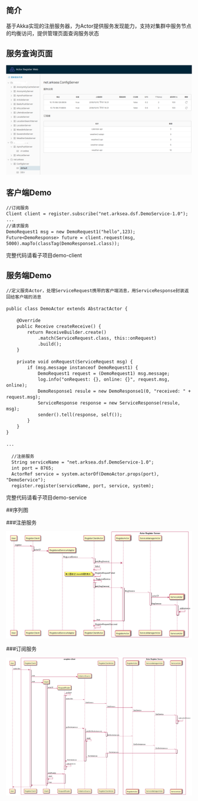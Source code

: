 ## 简介
基于Akka实现的注册服务器，为Actor提供服务发现能力，支持对集群中服务节点的均衡访问，提供管理页面查询服务状态

## 服务查询页面

 ![image](./docs/images/readme-aregister1.png)
 
## 客户端Demo

```
//订阅服务
Client client = register.subscribe("net.arksea.dsf.DemoService-1.0");
...
//请求服务
DemoRequest1 msg = new DemoRequest1("hello",123);
Future<DemoResponse> future = client.request(msg, 5000).mapTo(classTag(DemoResponse1.class));

```

完整代码请看子项目demo-client

## 服务端Demo

```
//定义服务Actor，处理ServiceRequest携带的客户端消息，用ServiceResponse封装返回给客户端的消息

public class DemoActor extends AbstractActor {

    @Override
    public Receive createReceive() {
        return ReceiveBuilder.create()
            .match(ServiceRequest.class, this::onRequest)
            .build();
    }

    private void onRequest(ServiceRequest msg) {
        if (msg.message instanceof DemoRequest1) {
            DemoRequest1 request = (DemoRequest1) msg.message;
            log.info("onRequest: {}, online: {}", request.msg, online);
            DemoResponse1 resule = new DemoResponse1(0, "received: " + request.msg);
            ServiceResponse response = new ServiceResponse(resule, msg);
            sender().tell(response, self());
        }
    }
}

...

  //注册服务
  String serviceName = "net.arksea.dsf.DemoService-1.0";
  int port = 8765;
  ActorRef service = system.actorOf(DemoActor.props(port), "DemoService");
  register.register(serviceName, port, service, system);

```

完整代码请看子项目demo-service

##序列图

###注册服务

![image](./aregister/src/main/puml/register.png)


###订阅服务

![image](./aregister/src/main/puml/subscribe.png)
